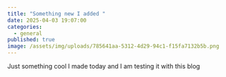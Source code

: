 ```yaml
---
title: "Something new I added "
date: 2025-04-03 19:07:00
categories:
  - general
published: true
image: /assets/img/uploads/785641aa-5312-4d29-94c1-f15fa7132b5b.png
---
```

Just something cool I made today and I am testing it with this blog
